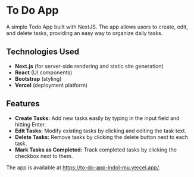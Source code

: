 # To Do App

A simple Todo App built with NextJS. The app allows users to create, edit, and delete tasks, providing an easy way to organize daily tasks.

## Technologies Used
- **Next.js** (for server-side rendering and static site generation)
- **React** (UI components)
- **Bootstrap** (styling)
- **Vercel** (deployment platform)

## Features
- **Create Tasks:** Add new tasks easily by typing in the input field and hitting Enter.
- **Edit Tasks:** Modify existing tasks by clicking and editing the task text.
- **Delete Tasks:** Remove tasks by clicking the delete button next to each task.
- **Mark Tasks as Completed:** Track completed tasks by clicking the checkbox next to them.

The app is available at https://to-do-app-indol-mu.vercel.app/.

